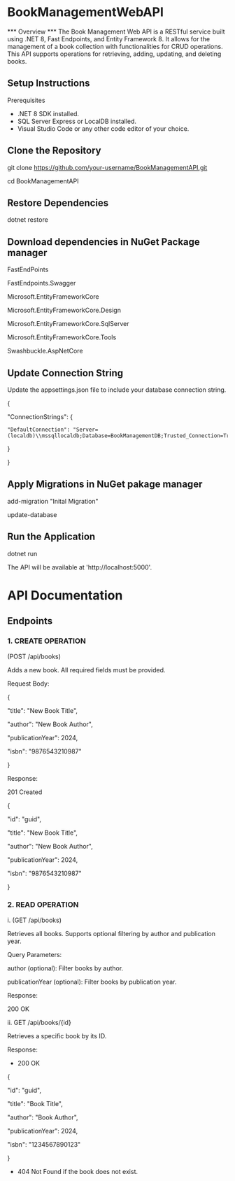 # BookManagementWebAPI
*** Overview ***
The Book Management Web API is a RESTful service built using .NET 8, Fast Endpoints, and Entity Framework 8. It allows for the management of a book collection with functionalities for CRUD operations. This API supports operations for retrieving, adding, updating, and deleting books.
## Setup Instructions
Prerequisites
  - .NET 8 SDK installed.
  - SQL Server Express or LocalDB installed.
  - Visual Studio Code or any other code editor of your choice.
## Clone the Repository
git clone https://github.com/your-username/BookManagementAPI.git 

cd BookManagementAPI
## Restore Dependencies
dotnet restore
## Download dependencies in NuGet Package manager
FastEndPoints

FastEndpoints.Swagger

Microsoft.EntityFrameworkCore

Microsoft.EntityFrameworkCore.Design

Microsoft.EntityFrameworkCore.SqlServer

Microsoft.EntityFrameworkCore.Tools

Swashbuckle.AspNetCore
## Update Connection String
Update the appsettings.json file to include your database connection string.

{

  "ConnectionStrings": {
  
    "DefaultConnection": "Server=(localdb)\\mssqllocaldb;Database=BookManagementDB;Trusted_Connection=True;MultipleActiveResultSets=true"
    
  }
  
}
## Apply Migrations in NuGet pakage manager
add-migration "Inital Migration"

update-database

## Run the Application
dotnet run

The API will be available at 'http://localhost:5000'.

# API Documentation
## Endpoints
### 1. CREATE OPERATION
  (POST /api/books)
  
Adds a new book. All required fields must be provided.

Request Body:

{

  "title": "New Book Title",
  
  "author": "New Book Author",
  
  "publicationYear": 2024,
  
  "isbn": "9876543210987"
  
}

Response:

201 Created

{

  "id": "guid",
  
  "title": "New Book Title",
  
  "author": "New Book Author",
  
  "publicationYear": 2024,
  
  "isbn": "9876543210987"
  
}

### 2. READ OPERATION
i. (GET /api/books)
 
Retrieves all books. Supports optional filtering by author and publication year.

Query Parameters:

author (optional): Filter books by author.

publicationYear (optional): Filter books by publication year.

Response:

200 OK

ii. GET /api/books/{id}
    
Retrieves a specific book by its ID.

Response:

  - 200 OK

{

  "id": "guid",
  
  "title": "Book Title",
  
  "author": "Book Author",
  
  "publicationYear": 2024,
  
  "isbn": "1234567890123"
  
}

  - 404 Not Found if the book does not exist.
